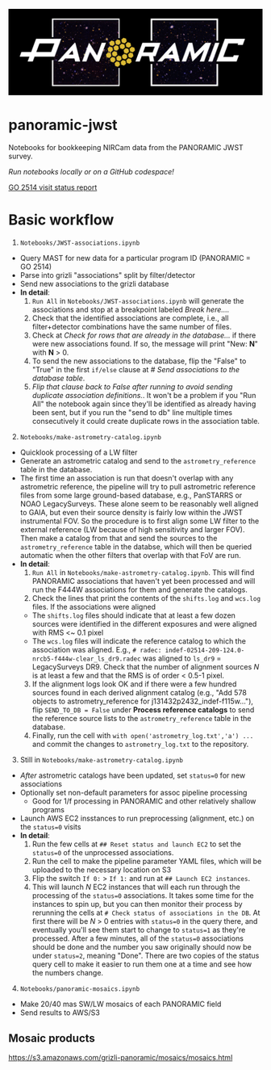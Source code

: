 ![Alt text](./PanoramicLogo.png?raw=true "PanoramicLogo")


# panoramic-jwst

Notebooks for bookkeeping NIRCam data from the PANORAMIC JWST survey.

*Run notebooks locally or on a GitHub codespace!*

[GO 2514 visit status report](https://www.stsci.edu/cgi-bin/get-proposal-info?id=2514&observatory=JWST)

# Basic workflow

1. `Notebooks/JWST-associations.ipynb`
  - Query MAST for new data for a particular program ID (PANORAMIC = GO 2514)
  - Parse into grizli "associations" split by filter/detector
  - Send new associations to the grizli database
  - **In detail**:
    1. `Run All` in `Notebooks/JWST-associations.ipynb` will generate the associations and stop at a breakpoint labeled *Break here....*
    2. Check that the identified associations are complete, i.e., all filter+detector combinations have the same number of files.
    3. Check at *Check for rows that are already in the database...* if there were new associations found.  If so, the message will print "New: **N**" with **N** > 0.  
    4. To send the new associations to the database, flip the "False" to "True" in the first `if/else` clause at *# Send associations to the database table*.
    5. *Flip that clause back to False after running to avoid sending duplicate association definitions.*. It won't be a problem if you "Run All" the notebook again since they'll be identified as already having been sent, but if you run the "send to db" line multiple times consecutively it could create duplicate rows in the association table.
2. `Notebooks/make-astrometry-catalog.ipynb`
  - Quicklook processing of a LW filter
  - Generate an astrometric catalog and send to the ``astrometry_reference`` table in the database.
  - The first time an association is run that doesn't overlap with any astrometric reference, the pipeline will try to pull astrometric reference files from some large ground-based database, e.g., PanSTARRS or NOAO LegacySurveys.  These alone seem to be reasonably well aligned to GAIA, but even their source density is fairly low within the JWST instrumental FOV.  So the procedure is to first align some LW filter to the external reference (LW because of high sensitivity and larger FOV).  Then make a catalog from that and send the sources to the `astrometry_reference` table in the databse, which will then be queried automatic when the other filters that overlap with that FoV are run.
  - **In detail**:
    1. `Run All` in `Notebooks/make-astrometry-catalog.ipynb`.  This will find PANORAMIC associations that haven't yet been processed and will run the F444W associations for them and generate the catalogs.
    2. Check the lines that print the contents of the `shifts.log` and `wcs.log` files.  If the associations were aligned 
      - The `shifts.log` files should indicate that at least a few dozen sources were identified in the different exposures and were aligned with RMS <~ 0.1 pixel
      - The `wcs.log` files will indicate the reference catalog to which the association was aligned.  E.g., `# radec: indef-02514-209-124.0-nrcb5-f444w-clear_ls_dr9.radec` was aligned to `ls_dr9` = LegacySurveys DR9.  Check that the number of alignment sources *N* is at least a few and that the RMS is of order < 0.5-1 pixel.
    3. If the alignment logs look OK and if there were a few hundred sources found in each derived alignment catalog (e.g., "Add 578 objects to astrometry_reference for j131432p2432_indef-f115w..."), flip `SEND_TO_DB = False` under **Process reference catalogs** to send the reference source lists to the `astrometry_reference` table in the database. 
    4. Finally, run the cell with `with open('astrometry_log.txt','a') ...` and commit the changes to `astrometry_log.txt` to the repository. 
3. Still in `Notebooks/make-astrometry-catalog.ipynb`
  - *After* astrometric catalogs have been updated, set ``status=0`` for new associations
  - Optionally set non-default parameters for assoc pipeline processing
    - Good for 1/f processing in PANORAMIC and other relatively shallow programs
  - Launch AWS EC2 insstances to run preprocessing (alignment, etc.) on the ``status=0`` visits
  - **In detail**:
    1. Run the few cells at `## Reset status and launch EC2` to set the `status=0` of the unprocessed associations.
    2. Run the cell to make the pipeline parameter YAML files, which will be uploaded to the necessary location on S3
    3. Flip the switch `If 0:` > `If 1:` and run at `## Launch EC2 instances`.
    4. This will launch _N_ EC2 instances that will each run through the processing of the `status=0` associations.  It takes some time for the instances to spin up, but you can then monitor their process by rerunning the cells at `# Check status of associations in the DB`.  At first there will be _N_ > 0 entries with `status=0` in the query there, and eventually you'll see them start to change to `status=1` as they're processed.  After a few minutes, all of the `status=0` associations should be done and the number you saw originally should now be under `status=2`, meaning "Done". There are two copies of the status query cell to make it easier to run them one at a time and see how the numbers change.
4. `Notebooks/panoramic-mosaics.ipynb`
  - Make 20/40 mas SW/LW mosaics of each PANORAMIC field
  - Send results to AWS/S3
  
## Mosaic products

https://s3.amazonaws.com/grizli-panoramic/mosaics/mosaics.html
